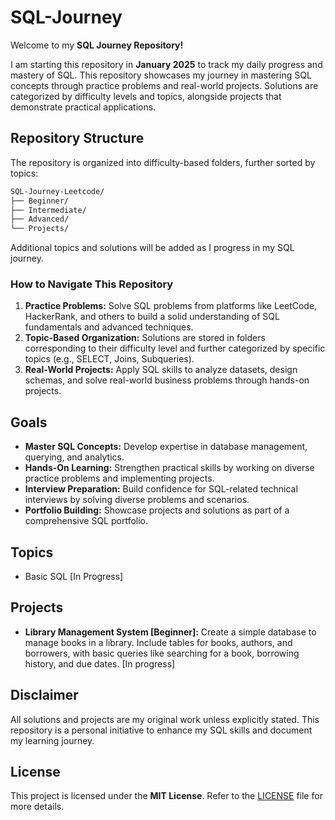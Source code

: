 # SQL-Journey

Welcome to my **SQL Journey Repository!**

I am starting this repository in **January 2025** to track my daily progress and mastery of SQL. This repository showcases my journey in mastering SQL concepts through practice problems and real-world projects. Solutions are categorized by difficulty levels and topics, alongside projects that demonstrate practical applications.

## Repository Structure

The repository is organized into difficulty-based folders, further sorted by topics:

```scss
SQL-Journey-Leetcode/
├── Beginner/          
├── Intermediate/      
├── Advanced/          
└── Projects/         
```

Additional topics and solutions will be added as I progress in my SQL journey.

### How to Navigate This Repository

1. **Practice Problems:** Solve SQL problems from platforms like LeetCode, HackerRank, and others to build a solid understanding of SQL fundamentals and advanced techniques.
2. **Topic-Based Organization:** Solutions are stored in folders corresponding to their difficulty level and further categorized by specific topics (e.g., SELECT, Joins, Subqueries).
3. **Real-World Projects:** Apply SQL skills to analyze datasets, design schemas, and solve real-world business problems through hands-on projects.

## Goals

- **Master SQL Concepts:** Develop expertise in database management, querying, and analytics.
- **Hands-On Learning:** Strengthen practical skills by working on diverse practice problems and implementing projects.
- **Interview Preparation:** Build confidence for SQL-related technical interviews by solving diverse problems and scenarios.
- **Portfolio Building:** Showcase projects and solutions as part of a comprehensive SQL portfolio.

## Topics 

- Basic SQL [In Progress]
  
## Projects 

- **Library Management System [Beginner]:** Create a simple database to manage books in a library. Include tables for books, authors, and borrowers, with basic queries like searching for a book, borrowing history, and due dates. [In progress]

## Disclaimer

All solutions and projects are my original work unless explicitly stated. This repository is a personal initiative to enhance my SQL skills and document my learning journey.

## License

This project is licensed under the **MIT License**. Refer to the [LICENSE](LICENSE) file for more details.
